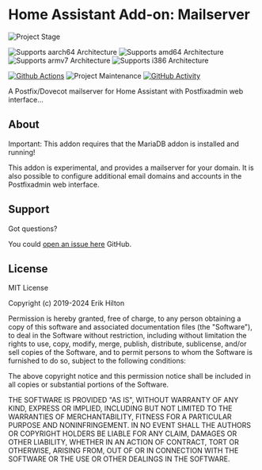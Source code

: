 # Home Assistant Add-on: Mailserver

![Project Stage][project-stage-shield]

![Supports aarch64 Architecture][aarch64-shield]
![Supports amd64 Architecture][amd64-shield]
![Supports armv7 Architecture][armv7-shield]
![Supports i386 Architecture][i386-shield]

[![Github Actions][github-actions-shield]][github-actions]
![Project Maintenance][maintenance-shield]
[![GitHub Activity][commits-shield]][commits]

A Postfix/Dovecot mailserver for Home Assistant
with Postfixadmin web interface...

## About

Important: This addon requires that the MariaDB addon is installed and running!

This addon is experimental, and provides a mailserver for your domain.
It is also possible to configure additional email domains and accounts in the Postfixadmin
web interface.

## Support

Got questions?

You could [open an issue here][issue] GitHub.

## License

MIT License

Copyright (c) 2019-2024 Erik Hilton

Permission is hereby granted, free of charge, to any person obtaining a copy
of this software and associated documentation files (the "Software"), to deal
in the Software without restriction, including without limitation the rights
to use, copy, modify, merge, publish, distribute, sublicense, and/or sell
copies of the Software, and to permit persons to whom the Software is
furnished to do so, subject to the following conditions:

The above copyright notice and this permission notice shall be included in all
copies or substantial portions of the Software.

THE SOFTWARE IS PROVIDED "AS IS", WITHOUT WARRANTY OF ANY KIND, EXPRESS OR
IMPLIED, INCLUDING BUT NOT LIMITED TO THE WARRANTIES OF MERCHANTABILITY,
FITNESS FOR A PARTICULAR PURPOSE AND NONINFRINGEMENT. IN NO EVENT SHALL THE
AUTHORS OR COPYRIGHT HOLDERS BE LIABLE FOR ANY CLAIM, DAMAGES OR OTHER
LIABILITY, WHETHER IN AN ACTION OF CONTRACT, TORT OR OTHERWISE, ARISING FROM,
OUT OF OR IN CONNECTION WITH THE SOFTWARE OR THE USE OR OTHER DEALINGS IN THE
SOFTWARE.

[aarch64-shield]: https://img.shields.io/badge/aarch64-yes-green.svg
[amd64-shield]: https://img.shields.io/badge/amd64-yes-green.svg
[armv7-shield]: https://img.shields.io/badge/armv7-yes-green.svg
[i386-shield]: https://img.shields.io/badge/i386-yes-green.svg
[commits-shield]: https://img.shields.io/github/commit-activity/y/ScanEarth/addon-mail.svg
[commits]: https://github.com/scanearth/addon-mail/commits/ScanEarth
[github-actions-shield]: https://github.com/scanearth/addon-mail/workflows/CI/badge.svg
[github-actions]: https://github.com/scanearth/addon-mail/actions
[issue]: https://github.com/scanearth/addon-mail/issues
[maintenance-shield]: https://img.shields.io/maintenance/yes/2024.svg
[project-stage-shield]: https://img.shields.io/badge/project%20stage-production%20ready-brightgreen.svg
